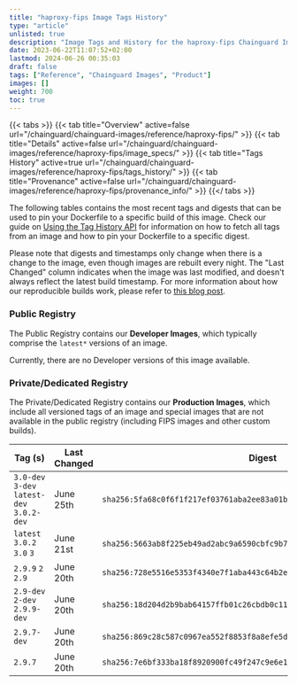 ```yaml
---
title: "haproxy-fips Image Tags History"
type: "article"
unlisted: true
description: "Image Tags and History for the haproxy-fips Chainguard Image"
date: 2023-06-22T11:07:52+02:00
lastmod: 2024-06-26 00:35:03
draft: false
tags: ["Reference", "Chainguard Images", "Product"]
images: []
weight: 700
toc: true
---
```


{{< tabs >}}
{{< tab title="Overview" active=false url="/chainguard/chainguard-images/reference/haproxy-fips/" >}}
{{< tab title="Details" active=false url="/chainguard/chainguard-images/reference/haproxy-fips/image_specs/" >}}
{{< tab title="Tags History" active=true url="/chainguard/chainguard-images/reference/haproxy-fips/tags_history/" >}}
{{< tab title="Provenance" active=false url="/chainguard/chainguard-images/reference/haproxy-fips/provenance_info/" >}}
{{</ tabs >}}

The following tables contains the most recent tags and digests that can be used to pin your Dockerfile to a specific build of this image. Check our guide on [Using the Tag History API](/chainguard/chainguard-images/using-the-tag-history-api/) for information on how to fetch all tags from an image and how to pin your Dockerfile to a specific digest.

Please note that digests and timestamps only change when there is a change to the image, even though images are rebuilt every night. The "Last Changed" column indicates when the image was last modified, and doesn't always reflect the latest build timestamp. For more information about how our reproducible builds work, please refer to [this blog post](https://www.chainguard.dev/unchained/reproducing-chainguards-reproducible-image-builds).

### Public Registry
The Public Registry contains our **Developer Images**, which typically comprise the `latest*` versions of an image.

Currently, there are no Developer versions of this image available.

### Private/Dedicated Registry
The Private/Dedicated Registry contains our **Production Images**, which include all versioned tags of an image and special images that are not available in the public registry (including FIPS images and other custom builds).

| Tag (s)                                     | Last Changed | Digest                                                                    |
|---------------------------------------------|--------------|---------------------------------------------------------------------------|
|  `3.0-dev` `3-dev` `latest-dev` `3.0.2-dev` | June 25th    | `sha256:5fa68c0f6f1f217ef03761aba2ee83a01b2460103bbae6105eb61e9e3a1cb58c` |
|  `latest` `3.0.2` `3.0` `3`                 | June 21st    | `sha256:5663ab8f225eb49ad2abc9a6590cbfc9b7229301de45f8086f04f5a3a7832549` |
|  `2.9.9` `2` `2.9`                          | June 20th    | `sha256:728e5516e5353f4340e7f1aba443c64b2ee08c1e02ceffd014a8d6fcc714e416` |
|  `2.9-dev` `2-dev` `2.9.9-dev`              | June 20th    | `sha256:18d204d2b9bab64157ffb01c26cbdb0c11127f14fbe8c9d9eac8fb2e431e379d` |
|  `2.9.7-dev`                                | June 20th    | `sha256:869c28c587c0967ea552f8853f8a8efe5dc4a6b047c333c893a2e714ed33488a` |
|  `2.9.7`                                    | June 20th    | `sha256:7e6bf333ba18f8920900fc49f247c9e6e17bef21ead9acc2efcb2cdf520f62b9` |

